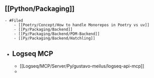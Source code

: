 ## [[Python/Packaging]]
	- #Filed
		- [[Poetry/Concept/How to handle Monorepos in Poetry vs uv]]
		- [[Py/Packaging/Backend]]
		- [[Py/Packaging/Backend/PDM-Backend]]
		- [[Py/Packaging/Backend/Hatchling]]
- ## Logseq MCP
	- [[Logseq/MCP/Server/Py/gustavo-meilus/logseq-api-mcp]]
	-